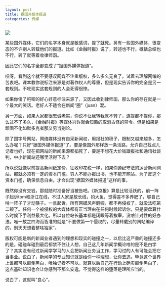 ```yaml
---
layout: post
title: 据国外媒体报道
categories: 传媒
---
```

![](https://ws1.sinaimg.cn/large/4b91f9d5gy1fvlza20e43j20zk0nmqv6.jpg)

某些国外媒体，它们的名字本身就是敏感词，提了就死。另有一些国外媒体，很变态的不许别人转载他们的报道。比如《金融时报》说了，转述也不行，概括总结也不行，转了就等着收律师函。

因此它们的名字全都变成了“据国外媒体报道”。

哎呀，看到这个就不要感叹网媒不注重版权，多么多么无良了。试着去理解网编的苦衷吧。课本教你说标注来源是对著作权人的尊重，但是现实告诉你的完全是另一套规则。不吃现实这套规则的人会死得很惨。

如果你傻了吧唧的好心好意标注来源了，又因此收到律师函，那么你的存在就是一个最大的笑话。老好人不适合在新闻“圈”（juan）混。

另一方面，如果大家都很忠诚老实，你说不让我转我就不转了，连提都不提你，那么过不了多久，《金融时报》等媒体兴许就会知趣的取消古怪的禁令。但是如果是顽固不化如默多克者那又另当别论。

除了国字号网站，网络媒体没有自采新闻权，用报社的稿子，限制又越来越多，怎么办呢？只好“据国外媒体报道”了。要是像国外那样放一条活路，允许自己找点儿记者也好，现在把网站的新闻来源都掐死了，要是不想花大价钱跟报社和通讯社谈判，中小新闻站还哪里活得下去？

所以说就像以前提高新闻纸定价，征收印花税一样，如果你遵纪守法的运营新闻网站，那就必须有一定的资本门槛。穷人不能办报出书，也不能开网站。为了反这个资本门槛，确保信息自由，才会出现“据国外媒体报道”这样的事。

既然你没有交钱，那就随时准备好当被告吧。《新京报》算是比较活跃的，前一阵子起诉tom和浙江在线，不过人家是放长线，钓大鱼，觉得差不多养肥了，够自己啃一阵子了才动筷子。一旦起诉，所有网媒风声鹤唳，都不再侵权了，就没法吃第二顿了。任何一个被侵权的大媒体都有正当理由在任何时候起诉你，只是要盘算什么时候下手利益最大化。所以各位站长基本都是闭眼等着挨宰，没啥针对性的好办法。唯一放之四海而皆准的就是“不要做第一个侵权的，尽量转载别的网站编译的，别天天想着整啥独家”。

版权可能是新的新闻业者遇到的理想和现实的碰撞之一，以后比这严重的碰撞还多的是。碰碰车碰到最后都禁不住让人想，自己这几年新闻学概论啥的是不是白学了？其实没有经过新闻学学习的人会把新闻业务当工作，学习过的人有可能会把它当事业。说白了，新闻学的专业知识就是给你一种理想，让你去追。毕竟这个世界上谁都可以颠倒黑白，唯独记者不可以。就算以后自己在行动上确实颠倒黑白了，这点基础知识也会让你感到不那么安逸，不觉得这样的堕落是理所应当的。

说白了，这就叫“良心”。

